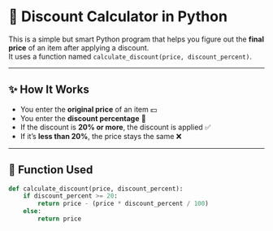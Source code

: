 # 🛒 Discount Calculator in Python

This is a simple but smart Python program that helps you figure out the **final price** of an item after applying a discount.  
It uses a function named `calculate_discount(price, discount_percent)`.

---

## ✨ How It Works
- You enter the **original price** of an item 💵
- You enter the **discount percentage** 🎯
- If the discount is **20% or more**, the discount is applied ✅
- If it’s **less than 20%**, the price stays the same ❌

---

## 🔧 Function Used

```python
def calculate_discount(price, discount_percent):
    if discount_percent >= 20:
        return price - (price * discount_percent / 100)
    else:
        return price


